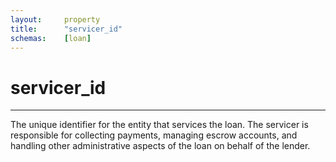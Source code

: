 ```yaml
---
layout:     property
title:      "servicer_id"
schemas:    [loan]
---
```


# servicer_id

---

The unique identifier for the entity that services the loan. The servicer is responsible for collecting payments, managing escrow accounts, and handling other administrative aspects of the loan on behalf of the lender. 